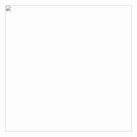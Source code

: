 <img width="400px" align="right" src="https://github-readme-stats.vercel.app/api/top-langs/?username=PajiloyLis&theme=dark&count_private=true&hide=html&layout=compact" />  

